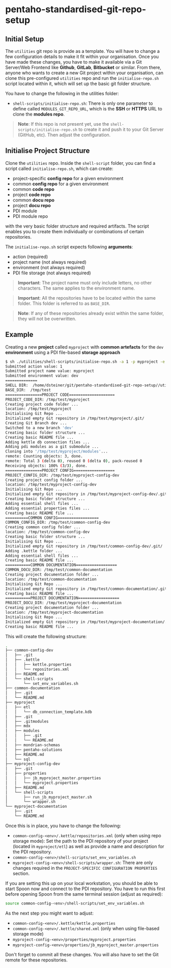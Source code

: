 # pentaho-standardised-git-repo-setup


## Initial Setup

The `utilities` git repo is provide as a template. You will have to change a few configuration details to make it fit within your organisation. Once you have made these changes, you have to make it available via a Git Server/Web Frontend like **Github**, **GitLab**, **Bitbucket** or similar. From there, anyone who wants to create a new Git project within your organisation, can clone this pre-configured `utilities` repo and run the `initialise-repo.sh` script located within it, which will set up the basic git folder structure.

You have to change the following in the utilities folder:

- `shell-scripts/initialise-repo.sh`: There is only one parameter to define called `MODULES_GIT_REPO_URL`, which is the **SSH** or **HTTPS** URL to clone the **modules repo**. 

> **Note**: If this repo is not present yet, use the `shell-scripts/initialise-repo.sh` to create it and push it to your Git Server (GitHub, etc). Then adjust the configuration.


## Initialise Project Structure

Clone the `utilities` repo. Inside the `shell-script` folder, you can find a script called `initialise-repo.sh`, which can create:

- project-specific **config repo** for a given environment 
- common **config repo** for a given environment 
- common **code repo**
- project **code repo**
- common **docu repo**
- project **docu repo** 
- PDI module
- PDI module repo 
 
with the very basic folder structure and required artifacts. The script enables you to create them individually or combinations of certain repositories.

The `initialise-repo.sh` script expects following **arguments**:

- action (required)
- project name (not always required)
- environment (not always required)
- PDI file storage (not always required)

> **Important**: The project name must only include letters, no other characters. The same applies to the environment name.

> **Important**: All the repositories have to be located within the same folder. This folder is referred to as `BASE_DIR`.

> **Note**: If any of these repositories already exist within the same folder, they will not be overwritten.

## Example

Creating a new **project** called `myproject` with **common artefacts** for the `dev` **environment** using a PDI file-based **storage approach** 

```bash
$ sh ./utilities/shell-scripts/initialise-repo.sh -a 1 -p myproject -e dev -s files
Submitted action value: 1
Submitted project name value: myproject
Submitted environment value: dev
==============
SHELL DIR:  /home/dsteiner/git/pentaho-standardised-git-repo-setup//utilities/shell-scripts
BASE_DIR:  /tmp/test
================PROJECT CODE====================
PROJECT_CODE_DIR: /tmp/test/myproject
Creating project code folder ...
location: /tmp/test/myproject
Initialising Git Repo ...
Initialized empty Git repository in /tmp/test/myproject/.git/
Creating Git Branch dev ...
Switched to a new branch 'dev'
Creating basic folder structure ...
Creating basic README file ...
Adding kettle db connection files ...
Adding pdi modules as a git submodule ...
Cloning into '/tmp/test/myproject/modules'...
remote: Counting objects: 3, done.
remote: Total 3 (delta 0), reused 0 (delta 0), pack-reused 0
Receiving objects: 100% (3/3), done.
================PROJECT CONFIG==================
PROJECT_CONFIG_DIR: /tmp/test/myproject-config-dev
Creating project config folder ...
location: /tmp/test/myproject-config-dev
Initialising Git Repo ...
Initialized empty Git repository in /tmp/test/myproject-config-dev/.git/
Creating basic folder structure ...
Adding essential shell files ...
Adding essential properties files ...
Creating basic README file ...
==========COMMON CONFIG==================
COMMON_CONFIG_DIR: /tmp/test/common-config-dev
Creating common config folder ...
location: /tmp/test/common-config-dev
Creating basic folder structure ...
Initialising Git Repo ...
Initialized empty Git repository in /tmp/test/common-config-dev/.git/
Adding .kettle folder ...
Adding essential shell files ...
Creating basic README file ...
===========COMMON DOCUMENTATION==================
COMMON_DOCU_DIR: /tmp/test/common-documentation
Creating project documentation folder ...
location: /tmp/test/common-documentation
Initialising Git Repo ...
Initialized empty Git repository in /tmp/test/common-documentation/.git/
Creating basic README file ...
===========PROJECT DOCUMENTATION==================
PROJECT_DOCU_DIR: /tmp/test/myproject-documentation
Creating project documentation folder ...
location: /tmp/test/myproject-documentation
Initialising Git Repo ...
Initialized empty Git repository in /tmp/test/myproject-documentation/.git/
Creating basic README file ...
```

This will create the following structure:

```bash
.
├── common-config-dev
│   ├── .git
│   ├── .kettle
│   │   ├── kettle.properties
│   │   └── repositories.xml
│   ├── README.md
│   └── shell-scripts
│       └── set_env_variables.sh
├── common-documentation
│   ├── .git
│   └── README.md
├── myproject
│   ├── etl
│   │   └── db_connection_template.kdb
│   ├── .git
│   ├── .gitmodules
│   ├── mdx
│   ├── modules
│   │   ├── .git
│   │   └── README.md
│   ├── mondrian-schemas
│   ├── pentaho-solutions
│   ├── README.md
│   └── sql
├── myproject-config-dev
│   ├── .git
│   ├── properties
│   │   ├── jb_myproject_master.properties
│   │   └── myproject.properties
│   ├── README.md
│   └── shell-scripts
│       ├── run_jb_myproject_master.sh
│       └── wrapper.sh
└── myproject-documentation
    ├── .git
    └── README.md
```

Once this is in place, you have to change the following:

- `common-config-<env>/.kettle/repositories.xml` (only when using repo storage mode): Set the path to the PDI repository of your project (located in `myproject/etl`) as well as provide a name and description for the PDI repository.
- `common-config-<env>/shell-scripts/set_env_variables.sh`
- `myproject-config-<env>/shell-scripts/wrapper.sh`: There are only changes required in the `PROJECT-SPECIFIC CONFIGURATION PROPERTIES` section.

If you are setting this up on your local workstation, you should be able to start Spoon now and connect to the PDI repository. You have to run this first before opening Spoon from the same terminal session (adjust as required):

```bash
source common-config-<env>/shell-scripts/set_env_variables.sh
```

As the next step you might want to adjust:

- `common-config-<env>/.kettle/kettle.properties`
- `common-config-<env>/.kettle/shared.xml` (only when using file-based storage mode)
- `myproject-config-<env>/properties/myproject.properties`
- `myproject-config-<env>/properties/jb_myproject_master.properties`

Don't forget to commit all these changes. You will also have to set the Git remote for these repositories.